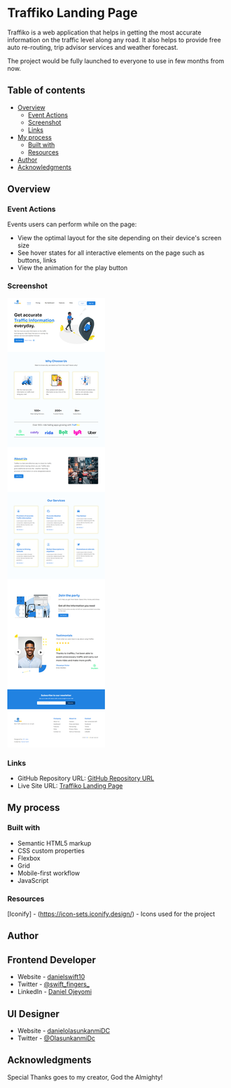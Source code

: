 # Traffiko Landing Page

Traffiko is a web application that helps in getting the most accurate information on the traffic level along any road. It also helps to provide free auto re-routing, trip advisor services and weather forecast.

The project would be fully launched to everyone to use in few months from now.

## Table of contents

- [Overview](#overview)
  - [Event Actions](#event-actions)
  - [Screenshot](#screenshot)
  - [Links](#links)
- [My process](#my-process)
  - [Built with](#built-with)
  - [Resources](#useful-resources)
- [Author](#author)
- [Acknowledgments](#acknowledgments)


## Overview

### Event Actions

Events users can perform while on the page:

- View the optimal layout for the site depending on their device's screen size
- See hover states for all interactive elements on the page such as buttons, links
- View the animation for the play button

### Screenshot

![Design for Traffiko Landing Page](./traffiko-desktop-view.jpg)

### Links

- GitHub Repository URL: [GitHub Repository URL](https://github.com/danielswift10/Traffiko)
- Live Site URL: [Traffiko Landing Page](https://danielswift10.github.io/Traffiko/)

## My process

### Built with

- Semantic HTML5 markup
- CSS custom properties
- Flexbox
- Grid
- Mobile-first workflow
- JavaScript


### Resources
[Iconify] - (https://icon-sets.iconify.design/) - Icons used for the project

## Author

## Frontend Developer
- Website - [danielswift10](https://github.com/danielswift10)
- Twitter - [@swift_fingers_](https://twitter.com/swift_fingers_)
- LinkedIn - [Daniel Ojeyomi](https://www.linkedin.com/in/daniel-ojeyomi-60466019b)

## UI Designer
- Website - [danielolasunkanmiDC](https://www.behance.net/danielolasunkanmiDC)
- Twitter - [@OlasunkanmiDc](https://twitter.com/OlasunkanmiDc)

## Acknowledgments
Special Thanks goes to my creator, God the Almighty!
